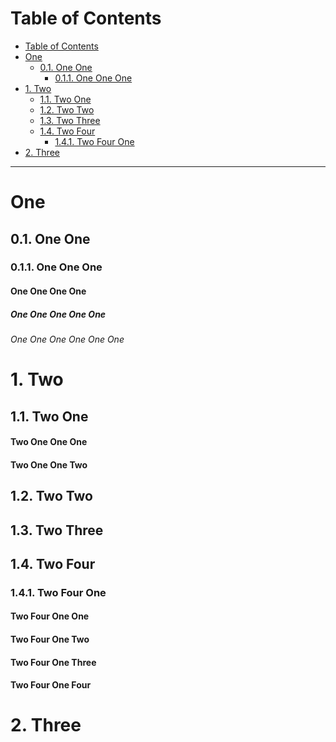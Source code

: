 <!-- !numberedheadings (skip=1 omit="One") -->

# Table of Contents

<!-- !toc -->

* [Table of Contents](#table-of-contents)
* [One](#one)
  * [0.1\. One One](#01-one-one)
    * [0.1.1\. One One One](#011-one-one-one)
* [1\. Two](#1-two)
  * [1.1\. Two One](#11-two-one)
  * [1.2\. Two Two](#12-two-two)
  * [1.3\. Two Three](#13-two-three)
  * [1.4\. Two Four](#14-two-four)
    * [1.4.1\. Two Four One](#141-two-four-one)
* [2\. Three](#2-three)

<!-- toc! -->

----

# One

## 0.1\. One One

### 0.1.1\. One One One

#### One One One One

##### One One One One One

###### One One One One One One

# 1\. Two

## 1.1\. Two One

#### Two One One One

#### Two One One Two

## 1.2\. Two Two

## 1.3\. Two Three

## 1.4\. Two Four

### 1.4.1\. Two Four One

#### Two Four One One

#### Two Four One Two

#### Two Four One Three

#### Two Four One Four

# 2\. Three


